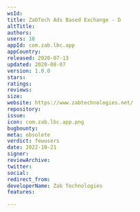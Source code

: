 ```yaml
---
wsId: 
title: ZabTech Ads Based Exchange - D
altTitle: 
authors: 
users: 10
appId: com.zab.lbc.app
appCountry: 
released: 2020-07-13
updated: 2020-08-07
version: 1.0.0
stars: 
ratings: 
reviews: 
size: 
website: https://www.zabtechnologies.net/
repository: 
issue: 
icon: com.zab.lbc.app.png
bugbounty: 
meta: obsolete
verdict: fewusers
date: 2022-10-21
signer: 
reviewArchive: 
twitter: 
social: 
redirect_from: 
developerName: Zab Technologies
features: 

---
```


